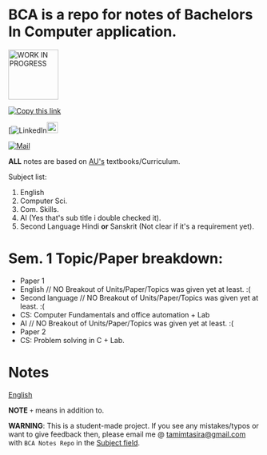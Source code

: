 
 # BCA is a repo for notes of Bachelors In Computer application.
 
<img src="https://github.com/user-attachments/assets/2af14b81-b3ec-4239-af20-5377d759b0c1" alt="WORK IN PROGRESS" width="100"/>

[![Copy this link](https://img.shields.io/badge/Copy__Link-brightgreen?style=for-the-badge&logo=link&logoColor=white)](https://tinyurl.com/Notes-BCA)

[![LinkedIn](https://www.linkedin.com/in/tamimtasira)<img src="https://cdn-icons-png.flaticon.com/512/174/174857.png" alt="LinkedIn logo" width="22"/>

[![Mail](https://img.shields.io/badge/Mail__Me-red?style=for-the-badge&logo=gmail&logoColor=white)](mailto:user@mail.com)


**ALL** notes are based on [AU's](https://www.andhrauniversity.edu.in/) textbooks/Curriculum.

Subject list:
1. English
2. Computer Sci.
3. Com. Skills.
4. AI (Yes that's sub title i double checked it).
5. Second Language Hindi **or** Sanskrit (Not clear if it's a requirement yet).
# Sem. 1 Topic/Paper breakdown:
- Paper 1
 - English // NO Breakout of Units/Paper/Topics was given yet at least. :( 
 - Second language // NO Breakout of Units/Paper/Topics was given yet at least. :( 
 - CS: Computer Fundamentals and office automation + Lab
 - AI // NO Breakout of Units/Paper/Topics was given yet at least. :(
- Paper 2
 - CS: Problem solving in C + Lab.

# Notes
[English](docs/English)

**NOTE** ```+``` means in addition to.

**WARNING**: This is a student-made project. If you see any mistakes/typos or want to give feedback then, please email me @ [tamimtasira@gmail.com](mailto:tamimtasira@gmail.com) with ```BCA Notes Repo``` in the [Subject field](https://www.cliently.com/blog/what-is-subject-in-email-with-examplev).   



